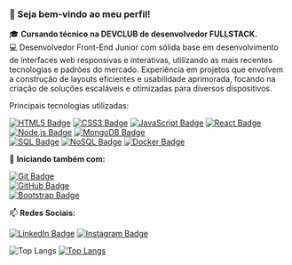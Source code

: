 ### 👋 Seja bem-vindo ao meu perfil!

🎓 **Cursando técnico na DEVCLUB de desenvolvedor FULLSTACK.**  
💻 Desenvolvedor Front-End Junior com sólida base em desenvolvimento de interfaces web responsivas e interativas, utilizando as mais recentes tecnologias e padrões do mercado. Experiência em projetos que envolvem a construção de layouts eficientes e usabilidade aprimorada, focando na criação de soluções escaláveis e otimizadas para diversos dispositivos.

Principais tecnologias utilizadas:

[![HTML5 Badge](https://img.shields.io/badge/-HTML5-E34F26?style=flat-square&logo=html5&logoColor=white)](https://developer.mozilla.org/pt-BR/docs/Web/HTML) 
[![CSS3 Badge](https://img.shields.io/badge/-CSS3-1572B6?style=flat-square&logo=css3&logoColor=white)](https://developer.mozilla.org/pt-BR/docs/Web/CSS) 
[![JavaScript Badge](https://img.shields.io/badge/-JavaScript-F7DF1E?style=flat-square&logo=javascript&logoColor=black)](https://developer.mozilla.org/pt-BR/docs/Web/JavaScript) 
[![React Badge](https://img.shields.io/badge/-React-61DAFB?style=flat-square&logo=react&logoColor=black)](https://reactjs.org/) 
[![Node.js Badge](https://img.shields.io/badge/-Node.js-339933?style=flat-square&logo=node.js&logoColor=white)](https://nodejs.org/pt-br/docs/) 
[![MongoDB Badge](https://img.shields.io/badge/-MongoDB-47A248?style=flat-square&logo=mongodb&logoColor=white)](https://www.mongodb.com/)  
[![SQL Badge](https://img.shields.io/badge/-SQL-4479A1?style=flat-square&logo=MySQL&logoColor=white)](https://www.mysql.com/) 
[![NoSQL Badge](https://img.shields.io/badge/-NoSQL-3C873A?style=flat-square&logo=mongodb&logoColor=white)](https://www.mongodb.com/) 
[![Docker Badge](https://img.shields.io/badge/-Docker-2496ED?style=flat-square&logo=docker&logoColor=white)](https://www.docker.com/)

🚀 **Iniciando também com:**

[![Git Badge](https://img.shields.io/badge/-Git-F05032?style=flat-square&logo=git&logoColor=white)](https://git-scm.com/)  
[![GitHub Badge](https://img.shields.io/badge/-GitHub-181717?style=flat-square&logo=github&logoColor=white)](https://github.com/)  
[![Bootstrap Badge](https://img.shields.io/badge/-Bootstrap-563D7C?style=flat-square&logo=bootstrap&logoColor=white)](https://getbootstrap.com/)

📫 **Redes Sociais:**

[![LinkedIn Badge](https://img.shields.io/badge/-LinkedIn-0077B5?style=flat-square&logo=linkedin&logoColor=white)](https://www.linkedin.com) 
[![Instagram Badge](https://img.shields.io/badge/-Instagram-E4405F?style=flat-square&logo=instagram&logoColor=white)](https://www.instagram.com)

![Top Langs](https://github-readme-stats.vercel.app/api/top-langs/?username=GabrielFelix22&langs_count=8)
[![Top Langs](https://github-readme-stats.vercel.app/api/top-langs/?username=GabrielFelix22)](https://github.com/GabrielFelix22/github-readme-stats)
